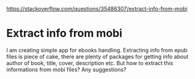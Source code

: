 <a href="https://stackoverflow.com/questions/35486307/extract-info-from-mobi">https://stackoverflow.com/questions/35486307/extract-info-from-mobi</a><div id="articleHeader"><h1>Extract info from mobi</h1></div>

<p>I am creating simple app for ebooks handling. Extracting info from epub files is piece of cake, there are plenty of packages for getting info about author of book, title, cover, description etc. But how to extract this informations from mobi files? Any suggestions?</p>
    